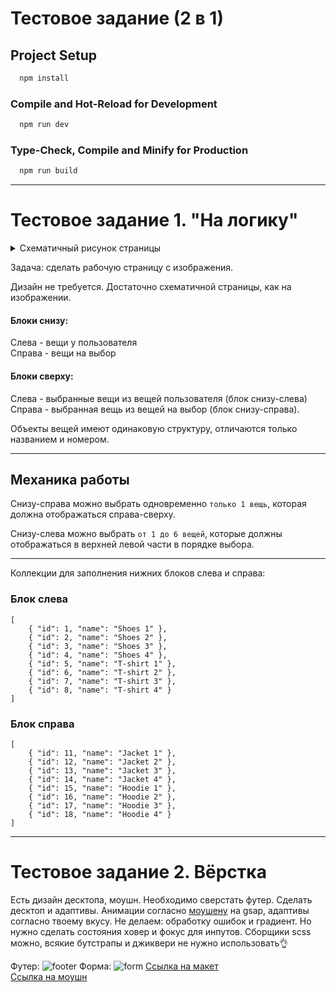 # Тестовое задание (2 в 1)

## Project Setup

```sh
  npm install
```

### Compile and Hot-Reload for Development

```sh
  npm run dev
```

### Type-Check, Compile and Minify for Production

```sh
  npm run build
```
- - -

# Тестовое задание 1. "На логику"

<details>
<summary>Схематичный рисунок страницы</summary>
<img src="https://gitlab.com/ComboAgency/test-task-frontend/-/raw/main/image.png"/>
</details>

Задача: сделать рабочую страницу с изображения.

Дизайн не требуется. Достаточно схематичной страницы, как на изображении.

#### Блоки снизу:
Слева - вещи у пользователя  
Справа - вещи на выбор

#### Блоки сверху:
Слева - выбранные вещи из вещей пользователя (блок снизу-слева)  
Справа - выбранная вещь из вещей на выбор (блок снизу-справа).

Объекты вещей имеют одинаковую структуру, отличаются только названием и номером.

---

## Механика работы

Снизу-справа можно выбрать одновременно `только 1 вещь`, которая должна отображаться справа-сверху.

Снизу-слева можно выбрать `от 1 до 6 вещей`, которые должны отображаться в верхней левой части в порядке выбора.

---

Коллекции для заполнения нижних блоков слева и справа:

### Блок слева
```
[
    { "id": 1, "name": "Shoes 1" },
    { "id": 2, "name": "Shoes 2" },
    { "id": 3, "name": "Shoes 3" },
    { "id": 4, "name": "Shoes 4" },
    { "id": 5, "name": "T-shirt 1" },
    { "id": 6, "name": "T-shirt 2" },
    { "id": 7, "name": "T-shirt 3" },
    { "id": 8, "name": "T-shirt 4" }
]
```

### Блок справа
```
[
    { "id": 11, "name": "Jacket 1" },
    { "id": 12, "name": "Jacket 2" },
    { "id": 13, "name": "Jacket 3" },
    { "id": 14, "name": "Jacket 4" },
    { "id": 15, "name": "Hoodie 1" },
    { "id": 16, "name": "Hoodie 2" },
    { "id": 17, "name": "Hoodie 3" },
    { "id": 18, "name": "Hoodie 4" }
]
```
- - -

# Тестовое задание 2. Вёрстка
Есть дизайн десктопа, моушн.
Необходимо сверстать футер. Сделать десктоп и адаптивы.
Анимации согласно <a href="https://combo.agency/test_gsap.mp4">моушену</a> на gsap, адаптивы согласно твоему вкусу.
Не делаем: обработку ошибок и градиент. Но нужно сделать состояния ховер и фокус для инпутов.
Сборщики scss можно, всякие бутстрапы и джиквери не нужно использовать👌

Футер:
<img src="https://combo.agency/footer.png" alt="footer">
Форма:
<img src="https://combo.agency/form.jpg" alt="form">
<a href="https://www.figma.com/file/zvpkWYOw8ElKCNMjwW11KB/test_front?node-id=0%3A1">Ссылка на макет</a>
<br>
<a href="https://combo.agency/test_gsap.mp4">Ссылка на моушн</a>
